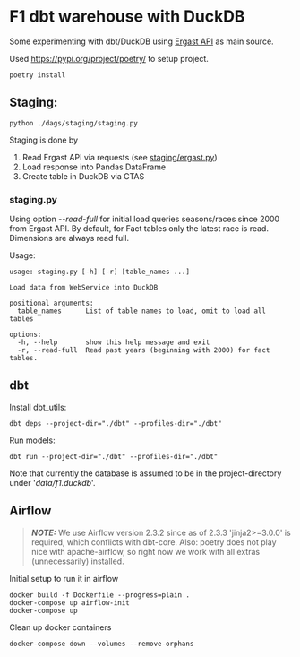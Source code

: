 # F1 dbt warehouse with DuckDB

Some experimenting with dbt/DuckDB using [Ergast API](http://ergast.com/mrd/) as main source.

Used https://pypi.org/project/poetry/ to setup project.
```
poetry install
```

## Staging:
```
python ./dags/staging/staging.py
```

Staging is done by
1. Read Ergast API via requests (see [staging/ergast.py](staging/ergast.py))
2. Load response into Pandas DataFrame
3. Create table in DuckDB via CTAS

### staging.py

Using option _--read-full_ for initial load queries seasons/races since 2000 from Ergast API.
By default, for Fact tables only the latest race is read. Dimensions are always read full. 

Usage:
```
usage: staging.py [-h] [-r] [table_names ...]

Load data from WebService into DuckDB

positional arguments:
  table_names      List of table names to load, omit to load all tables

options:
  -h, --help       show this help message and exit
  -r, --read-full  Read past years (beginning with 2000) for fact tables.
```

## dbt

Install dbt_utils:
```
dbt deps --project-dir="./dbt" --profiles-dir="./dbt"
```

Run models:
```
dbt run --project-dir="./dbt" --profiles-dir="./dbt"
```

Note that currently the database is assumed to be in the project-directory under '_data/f1.duckdb_'.

## Airflow

> **_NOTE:_**  We use Airflow version 2.3.2 since as of 2.3.3 'jinja2>=3.0.0' is required, which
> conflicts with dbt-core.
> Also: poetry does not play nice with apache-airflow, so right now we work with all extras
> (unnecessarily) installed.

Initial setup to run it in airflow

```
docker build -f Dockerfile --progress=plain .
docker-compose up airflow-init
docker-compose up
```

Clean up docker containers

```
docker-compose down --volumes --remove-orphans
```